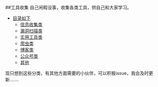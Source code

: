 ##工具收集
自己闲暇没事，收集各类工具，供自己和大家学习。

- [目录如下]()
	- [信息收集类](https://github.com/Joynice/Collecting-Utils/tree/master/%E4%BF%A1%E6%81%AF%E6%94%B6%E9%9B%86%E7%B1%BB)
	- [漏洞扫描类](https://github.com/Joynice/Collecting-Utils/tree/master/%E6%BC%8F%E6%B4%9E%E6%89%AB%E6%8F%8F%E7%B1%BB)
	- [实用工具类](https://github.com/Joynice/Collecting-Utils/tree/master/%E5%AE%9E%E7%94%A8%E5%B7%A5%E5%85%B7%E7%B1%BB)
	- [爬虫类](https://github.com/Joynice/Collecting-Utils/tree/master/%E7%88%AC%E8%99%AB%E7%B1%BB)
	- [博客类](https://github.com/Joynice/Collecting-Utils/tree/master/%E5%8D%9A%E5%AE%A2%E7%B1%BB)
	- [公众号类](https://github.com/Joynice/Collecting-Utils/tree/master/%E5%85%AC%E4%BC%97%E5%8F%B7%E7%B1%BB)
	- [其他](https://github.com/Joynice/Collecting-Utils/tree/master/%E5%85%B6%E4%BB%96)
	

现只想到这些分类，有其他方面需要的小伙伴，可以积极issue，我会及时更新.......
